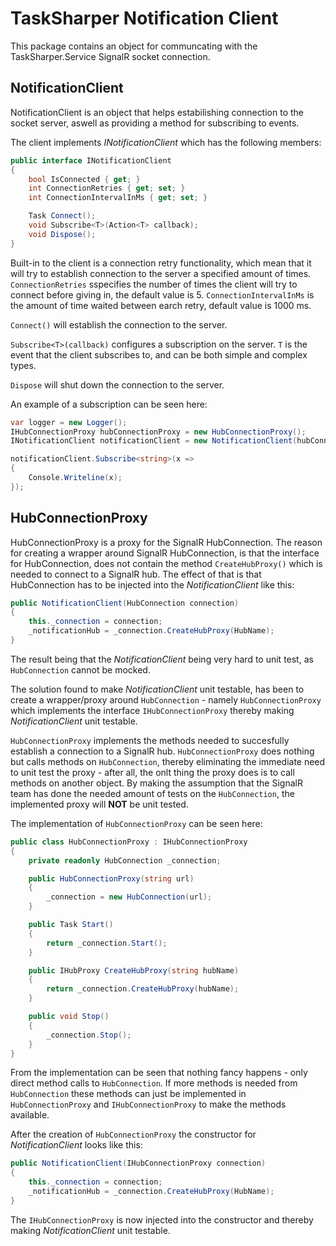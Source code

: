 ﻿# TaskSharper Notification Client

This package contains an object for communcating with the TaskSharper.Service SignalR socket connection. 

## NotificationClient
NotificationClient is an object that helps estabilishing connection to the socket server, aswell as 
providing a method for subscribing to events. 

The client implements _INotificationClient_ which has the following members:
```csharp
public interface INotificationClient
{
    bool IsConnected { get; }
    int ConnectionRetries { get; set; }
    int ConnectionIntervalInMs { get; set; }

    Task Connect();
    void Subscribe<T>(Action<T> callback);
    void Dispose();
}
```
Built-in to the client is a connection retry functionality, which mean that it will try to establish 
connection to the server a specified amount of times. `ConnectionRetries` sspecifies the number of 
times the client will try to connect before giving in, the default value is 5. `ConnectionIntervalInMs`
is the amount of time waited between earch retry, default value is 1000 ms.

`Connect()` will establish the connection to the server. 

`Subscribe<T>(callback)` configures a 
subscription on the server. `T` is the event that the client subscribes to, and can be both simple
and complex types.

`Dispose` will shut down the connection to the server.

An example of a subscription can be seen here:
```csharp
var logger = new Logger();
IHubConnectionProxy hubConnectionProxy = new HubConnectionProxy();
INotificationClient notificationClient = new NotificationClient(hubConnectionProxy, logger);

notificationClient.Subscribe<string>(x =>
{
    Console.Writeline(x);
});
```


## HubConnectionProxy
HubConnectionProxy is a proxy for the SignalR HubConnection. The reason for creating a wrapper around 
SignalR HubConnection, is that the interface for HubConnection, does not contain the method 
`CreateHubProxy()` which is needed to connect to a SignalR hub. The effect of that is that
HubConnection has to be injected into the _NotificationClient_ like this:

```csharp
public NotificationClient(HubConnection connection)
{
    this._connection = connection;
    _notificationHub = _connection.CreateHubProxy(HubName);
}
```

The result being that the _NotificationClient_ being very hard to unit test, as `HubConnection`
cannot be mocked. 

The solution found to make _NotificationClient_ unit testable, has been to create a wrapper/proxy 
around `HubConnection` - namely `HubConnectionProxy` which implements the interface 
`IHubConnectionProxy` thereby making _NotificationClient_ unit testable.

`HubConnectionProxy` implements the methods needed to succesfully establish a connection to a
SignalR hub. `HubConnectionProxy` does nothing but calls methods on `HubConnection`, thereby
eliminating the immediate need to unit test the proxy - after all, the onlt thing the proxy does
is to call methods on another object. By making the assumption that the SignalR team has done
the needed amount of tests on the `HubConnection`, the implemented proxy will __NOT__ be unit tested.

The implementation of `HubConnectionProxy` can be seen here:

```csharp
public class HubConnectionProxy : IHubConnectionProxy
{
    private readonly HubConnection _connection;

    public HubConnectionProxy(string url)
    {
        _connection = new HubConnection(url);
    }

    public Task Start()
    {
        return _connection.Start();
    }

    public IHubProxy CreateHubProxy(string hubName)
    {
        return _connection.CreateHubProxy(hubName);
    }

    public void Stop()
    {
        _connection.Stop();
    }
}
```

From the implementation can be seen that nothing fancy happens - only direct method calls to 
`HubConnection`. If more methods is needed from `HubConnection` these methods can just be 
implemented in `HubConnectionProxy` and `IHubConnectionProxy` to make the methods available. 

After the creation of `HubConnectionProxy` the constructor for _NotificationClient_ looks 
like this:

```csharp
public NotificationClient(IHubConnectionProxy connection)
{
    this._connection = connection;
    _notificationHub = _connection.CreateHubProxy(HubName);
}
```

The `IHubConnectionProxy` is now injected into the constructor and thereby making _NotificationClient_
unit testable.
